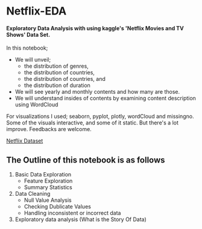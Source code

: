 # Netflix-EDA
#### Exploratory Data Analysis with using kaggle's 'Netflix Movies and TV Shows' Data Set.

In this notebook;
* We will unveil;
  * the distribution of genres, 
  * the distribution of countries, 
  * the distribution of countries, and
  * the distribution of duration
* We will see yearly and monthly contents and how many are those.
* We will understand insides of contents by examining content description using WordCloud

For visualizations I used; seaborn, pyplot, plotly, wordCloud and missingno. Some of the visuals interactive, and some of it static. But there's a lot improve. Feedbacks are welcome. 

[Netflix Dataset](https://www.kaggle.com/datasets/shivamb/netflix-shows)


**The Outline of this notebook is as follows**
----
1. Basic Data Exploration
   * Feature Exploration
   * Summary Statistics
2. Data Cleaning
   * Null Value Analysis
   * Checking Dublicate Values
   * Handling inconsistent or incorrect data
3. Exploratory data analysis (What is the Story Of Data)

